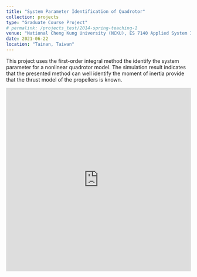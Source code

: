 ```yaml
---
title: "System Parameter Identification of Quadrotor"
collection: projects
type: "Graduate Course Project"
# permalink: /projects_test/2014-spring-teaching-1
venue: "National Cheng Kung University (NCKU), ES 7140 Applied System Identification (Instructor: Jer‑Nan Juang)"
date: 2021-06-22
location: "Tainan, Taiwan"
---
```


This project uses the first-order integral method the identify the system parameter for a nonlinear quadrotor model. The simulation result indicates that the presented method can well identify the moment of inertia provide that the thrust model of the propellers is known.

<embed src="https://yangrui9501.github.io/files/applied_system_id_final.pdf" width="100%" height="500px"/>
